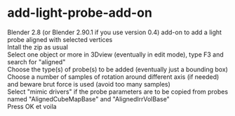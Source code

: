 # add-light-probe-add-on
Blender 2.8 (or Blender 2.90.1 if you use version 0.4) add-on to add a light probe aligned with selected vertices<BR>
Intall the zip as usual<BR>
Select one object or more in 3Dview (eventually in edit mode), type  F3 and search for "aligned"<BR>
Choose the type(s) of probe(s) to be added (eventually just a bounding box)<BR>
Choose a number of samples of rotation around different axis (if needed) and beware brut force is used (avoid too many samples)<BR>
Select "mimic drivers" if the probe parameters are to be copied from probes named "AlignedCubeMapBase" and "AlignedIrrVolBase"<BR>
Press OK et voila
